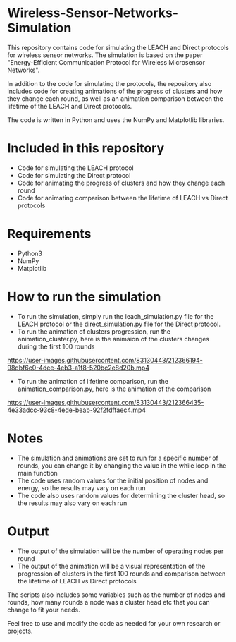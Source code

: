 # Wireless-Sensor-Networks-Simulation
This repository contains code for simulating the LEACH and Direct protocols for wireless sensor networks. The simulation is based on the paper "Energy-Efficient Communication Protocol for Wireless Microsensor Networks".

In addition to the code for simulating the protocols, the repository also includes code for creating animations of the progress of clusters and how they change each round, as well as an animation comparison between the lifetime of the LEACH and Direct protocols.

The code is written in Python and uses the NumPy and Matplotlib libraries.

# Included in this repository
* Code for simulating the LEACH protocol
* Code for simulating the Direct protocol
* Code for animating the progress of clusters and how they change each round
* Code for animating comparison between the lifetime of LEACH vs Direct protocols
# Requirements
* Python3
* NumPy
* Matplotlib
# How to run the simulation
* To run the simulation, simply run the leach_simulation.py file for the LEACH protocol or the direct_simulation.py file for the Direct protocol.
* To run the animation of clusters progression, run the animation_cluster.py, here is the animaion of the clusters changes during the first 100 rounds


https://user-images.githubusercontent.com/83130443/212366194-98dbf6c0-4dee-4eb3-a1f8-520bc2e8d20b.mp4


* To run the animation of lifetime comparison, run the animation_comparison.py, here is the animation of the comparison


https://user-images.githubusercontent.com/83130443/212366435-4e33adcc-93c8-4ede-beab-92f2fdffaec4.mp4


# Notes
* The simulation and animations are set to run for a specific number of rounds, you can change it by changing the value in the while loop in the main function
* The code uses random values for the initial position of nodes and energy, so the results may vary on each run
* The code also uses random values for determining the cluster head, so the results may also vary on each run
# Output
* The output of the simulation will be the number of operating nodes per round
* The output of the animation will be a visual representation of the progression of clusters in the first 100 rounds and comparison between the lifetime of LEACH vs Direct protocols

The scripts also includes some variables such as the number of nodes and rounds, how many rounds a node was a cluster head etc that you can change to fit your needs.

Feel free to use and modify the code as needed for your own research or projects.

